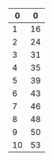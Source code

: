 
| 0   | 0   |
| --- | --- |
| 1   | 16  |
| 2   | 24  |
| 3   | 31  |
| 4   | 35  |
| 5   | 39  |
| 6   | 43  |
| 7   | 46  |
| 8   | 48  |
| 9   | 50  |
| 10  | 53  |